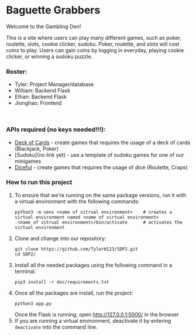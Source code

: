 # Baguette Grabbers
Welcome to the Gambling Den! 

This is a site where users can play many different games, such as poker, roulette, slots, cookie clicker, sudoku. Poker, roulette, and slots will cost coins to play. Users can gain coins by logging in everyday, playing cookie clicker, or winning a sudoku puzzle. 

### Roster:
- Tyler: Project Manager/database
- William: Backend Flask
- Ethan: Backend Flask
- Jionghao: Frontend

<br>


### APIs required (no keys needed!!!):
- [Deck of Cards](https://docs.google.com/document/d/1oCJhl-NoNNpekMLd4C4jBXhpL9xvm6ZrVIdfoqbq-Vc/edit) - create games that requires the usage of a deck of cards (Blackjack, Poker)
- [Sudoku](no link yet) - use a template of sudoku games for one of our minigames 
- [Diceful](https://docs.google.com/document/d/1pvPPwTMcXs1OyTqh5QbucGXou4OOnOis5HjtIT90W5w/edit) - create games that requires the usage of dice (Roulette, Craps)


### How to run this project
1. To ensure that we're running on the same package versions, run it with a virtual environment with the following commands:
   ```
   python3 -m venv <name of vitrual environment>    # creates a virtual environment named <name of virtual environment>
   .<name of vitrual environment>/bin/activate      # activates the virtual environment
   ```
2. Clone and change into our repository:
   ```
   git clone https://github.com/TylerH123/SDP2.git
   cd SDP2/
   ```
3. Install all the needed packages using the following command in a terminal: <br>
   ```
   pip3 install -r doc/requirements.txt
   ```
4. Once all the packages are install, run the project:
   ```
   python3 app.py
   ```
   Once the Flask is running, open http://127.0.0.1:5000/ in the browser
5. If you are running a virtual environment, deactivate it by entering `deactivate` into the command line.
